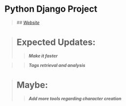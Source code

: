 # Python Django Project

> _## [Website](https://svdc.pythonanywhere.com)_

> # Expected Updates:
> > _**Make it faster**_

> > _**Tags retrieval and analysis**_

> # Maybe:
> > _**Add more tools regarding character creation**_
